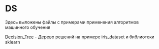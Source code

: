 # DS
Здесь выложены файлы с примерами применения алгоритмов машинного обучения

<a href="https://github.com/Quantanomo/DS/blob/master/Decision_Tree.ipynb">Decision_Tree</a> -  Дерево решений на примере iris_dataset и библиотеки sklearn
